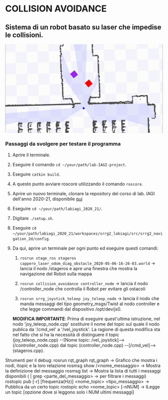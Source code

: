 # COLLISION AVOIDANCE

## Sistema di un robot basato su laser che impedise le collisioni.

![collision_avoidance](collision_avoidance.gif)

### Passaggi da svolgere per testare il programma
1.  Aprire il terminale.

1.  Eseguire il comando `cd ~/your/path/lab-IAGI-project`.
	
1.  Eseguire `catkin build`.

1.  A questo punto avviare roscore utilizzando il comando `roscore`.

1.  Aprire un nuovo terminale, clonare la repository del corso di lab. IAGI dell'anno 2020-21, disponibile [qui](https://gitlab.com/grisetti/labiagi_2020_21)

1.  Eseguire `cd ~/your/path/labiagi_2020_21/`.

1.  Digitare `./setup.sh`.

1.  Eseguire `cd ~/your/path/labiagi_2020_21/workspaces/srrg2_labiagi/src/srrg2_navigation_2d/config`.

1.  Da qui, aprire un terminale per ogni punto ed eseguire questi comandi:
	
	1.  `rosrun stage_ros stageros cappero_laser_odom_diag_obstacle_2020-05-06-16-26-03.world`  -> lancia il nodo /stageros e apre una finestra che mostra la navigazione del Robot sulla mappa
	
	1.  `rosrun collision_avoidance controller_node`    -> lancia il nodo /controller_node che controlla il Robot per evitare gli ostacoli 
		  
	1.  `rosrun srrg_joystick_teleop joy_teleop_node` -> lancia il nodo che manda messaggi del tipo geometry_msgs/Twist al nodo controller e che legge commandi dal dispositivo /opt/dev/js0. 
	
	**MODIFICA IMPORTANTE**: Prima di eseguire quest'ultima istruzione, nel nodo 'joy_teleop_node.cpp' sostituire il nome del topic sul quale il nodo publica da '/cmd_vel' a '/vel_joystick'. La ragione di questa modifica sta nel fatto che si ha la necessità di distinguere il topic  (joy_teleop_node.cpp) --[Nome topic: /vel_joystick]--> (/controller_node.cpp) dal topic (controller_node.cpp) --[/cmd_vel]--> (stageros.cpp).


Strumenti per il debug:
	rosrun rqt_graph rqt_graph  -> Grafico che mostra i nodi, itopic e la loro relazione
	rosmsg show <package>/<nome_messaggio>  ->  Mostra la definizione del messaggio
	rosmsg  list -> Mostra la lista di tutti i messaggi disponibili   ( | grep <parte_del_messaggio>   -> per filtrare i messaggi)
	rostopic pub [-r] [frequenza(Hz)] <nome_topic> <tipo_messaggio>   -> Pubblica da un certo topic 
	rostopic echo <nome_topic> [-nNUM]  -> lLegge un topic [opzione dove si leggono solo i NUM ultimi messaggi]	

